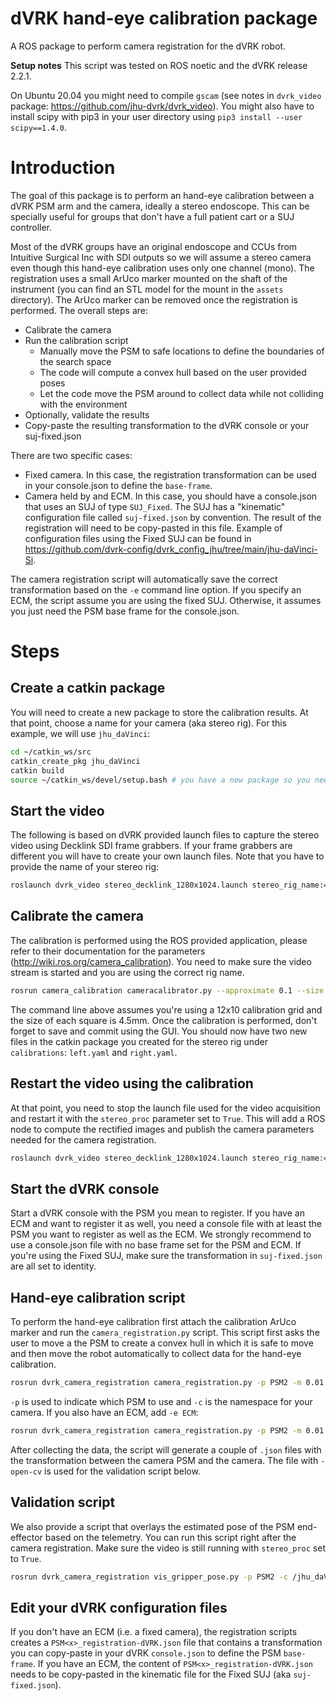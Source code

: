 # dVRK hand-eye calibration package

A ROS package to perform camera registration for the dVRK robot.

**Setup notes**
This script was tested on ROS noetic and the dVRK release 2.2.1.

On Ubuntu 20.04 you might need to compile `gscam` (see notes in `dvrk_video` package: https://github.com/jhu-dvrk/dvrk_video). You might also have to install scipy with pip3 in your user directory using `pip3 install --user scipy==1.4.0`.

# Introduction

The goal of this package is to perform an hand-eye calibration between a dVRK PSM arm and the camera, ideally a stereo endoscope.  This can be specially useful for groups that don't have a full patient cart or a SUJ controller.

Most of the dVRK groups have an original endoscope and CCUs from Intuitive Surgical Inc with SDI outputs so we will assume a stereo camera even though this hand-eye calibration uses only one channel (mono).  The registration uses a small ArUco marker mounted on the shaft of the instrument (you can find an STL model for the mount in the `assets` directory).  The ArUco marker can be removed once the registration is performed.  The overall steps are:
* Calibrate the camera
* Run the calibration script
  * Manually move the PSM to safe locations to define the boundaries of the search space
  * The code will compute a convex hull based on the user provided poses
  * Let the code move the PSM around to collect data while not colliding with the environment
* Optionally, validate the results
* Copy-paste the resulting transformation to the dVRK console or your suj-fixed.json

There are two specific cases:
* Fixed camera.  In this case, the registration transformation can be used in your console.json to define the `base-frame`.
* Camera held by and ECM.  In this case, you should have a console.json that uses an SUJ of type `SUJ_Fixed`.  The SUJ has a "kinematic" configuration file  called `suj-fixed.json` by convention.  The result of the registration will need to be copy-pasted in this file.  Example of configuration files using the Fixed SUJ can be found in https://github.com/dvrk-config/dvrk_config_jhu/tree/main/jhu-daVinci-Si.

The camera registration script will automatically save the correct transformation based on the `-e` command line option.  If you specify an ECM, the script assume you are using the fixed SUJ.  Otherwise, it assumes you just need the PSM base frame for the console.json.

# Steps

## Create a catkin package

You will need to create a new package to store the calibration results.  At that point, choose a name for your camera (aka stereo rig).  For this example, we will use `jhu_daVinci`:
```bash
cd ~/catkin_ws/src
catkin_create_pkg jhu_daVinci
catkin build
source ~/catkin_ws/devel/setup.bash # you have a new package so you need to source again
```

## Start the video

The following is based on dVRK provided launch files to capture the stereo video using Decklink SDI frame grabbers.  If your frame grabbers are different you will have to create your own launch files.  Note that you have to provide the name of your stereo rig:
```bash
roslaunch dvrk_video stereo_decklink_1280x1024.launch stereo_rig_name:=jhu_daVinci
```

## Calibrate the camera

The calibration is performed using the ROS provided application, please refer to their documentation for the parameters (http://wiki.ros.org/camera_calibration).  You need to make sure the video stream is started and you are using the correct rig name.
```bash
rosrun camera_calibration cameracalibrator.py --approximate 0.1 --size 12x10 --square 0.0045 right:=/jhu_daVinci/right/image_raw left:=/jhu_daVinci/left/image_raw left_camera:=/jhu_daVinci/left right_camera:=/jhu_daVinci/right
```
The command line above assumes you're using a 12x10 calibration grid and the size of each square is 4.5mm.  Once the calibration is performed, don't forget to save and commit using the GUI.  You should now have two new files in the catkin package you created for the stereo rig under `calibrations`: `left.yaml` and `right.yaml`.

## Restart the video using the calibration

At that point, you need to stop the launch file used for the video acquisition and restart it with the `stereo_proc` parameter set to `True`.  This will add a ROS node to compute the rectified images and publish the camera parameters needed for the camera registration.
```bash
roslaunch dvrk_video stereo_decklink_1280x1024.launch stereo_rig_name:=jhu_daVinci stereo_proc:=True
```

## Start the dVRK console

Start a dVRK console with the PSM you mean to register.  If you have an ECM and want to register it as well, you need a console file with at least the PSM you want to register as well as the ECM.  We strongly recommend to use a console.json file with no base frame set for the PSM and ECM.  If you're using the Fixed SUJ, make sure the transformation in `suj-fixed.json` are all set to identity.

## Hand-eye calibration script

To perform the hand-eye calibration first attach the calibration ArUco marker and run the `camera_registration.py` script. This script first asks the user to move a the PSM to create a convex hull in which it is safe to move and then move the robot automatically to collect data for the hand-eye calibration.
```bash
rosrun dvrk_camera_registration camera_registration.py -p PSM2 -m 0.01 -c /jhu_daVinci/left
```
`-p` is used to indicate which PSM to use and `-c` is the namespace for your camera.  If you also have an ECM, add `-e ECM`:
```bash
rosrun dvrk_camera_registration camera_registration.py -p PSM2 -m 0.01 -c /jhu_daVinci/left -e ECM
```

After collecting the data, the script will generate a couple of `.json` files with the transformation between the camera PSM and the camera.  The file with `-open-cv` is used for the validation script below.

## Validation script

We also provide a  script that overlays the estimated pose of the PSM end-effector based on the telemetry.  You can run this script right after the camera registration.  Make sure the video is still running with `stereo_proc` set to `True`.
```bash
rosrun dvrk_camera_registration vis_gripper_pose.py -p PSM2 -c /jhu_daVinci/left -H PSM2-registration-open-cv.json
```

## Edit your dVRK configuration files

If you don't have an ECM (i.e. a fixed camera), the registration scripts creates a `PSM<x>_registration-dVRK.json` file that contains a transformation you can copy-paste in your dVRK `console.json` to define the PSM `base-frame`.  If you have an ECM, the content of `PSM<x>_registration-dVRK.json` needs to be copy-pasted in the kinematic file for the Fixed SUJ (aka `suj-fixed.json`). 
